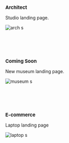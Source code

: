 <h2 style="font-size: 15px;">Architect</h2>

Studio landing page.

![arch s](https://github.com/user-attachments/assets/849bcbc4-a9a1-40d2-acc6-56a027d78404)

<br><br><br>

<h2 style="font-size: 15px;">Coming Soon</h2>

New museum landing page.

![museum s](https://github.com/user-attachments/assets/00509519-5ff1-423e-be67-544a94d1056e)

<br><br><br>

<h2 style="font-size: 15px;">E-commerce</h2> 

Laptop landing page

![laptop s](https://github.com/user-attachments/assets/83e69664-ea62-4b2b-8be7-63319546a08d)
